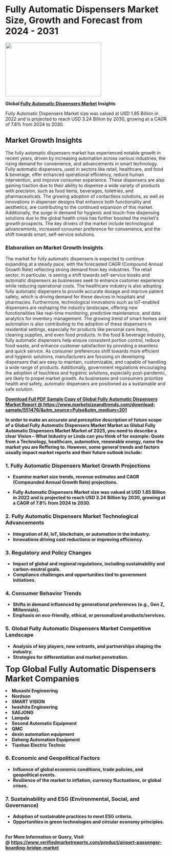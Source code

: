<H1>Fully Automatic Dispensers Market Size, Growth and Forecast from 2024 - 2031</H1><img class="aligncenter size-medium wp-image-584254" src="https://thirdeyenews.in/wp-content/uploads/2024/09/Global-Market-Research-300x168.jpeg" alt="" width="300" height="168" /><p><strong>Global&nbsp;<a href="https://www.marketsizeandtrends.com/download-sample/551476/&amp;utm_source=Pulse&amp;utm_medium=201">Fully Automatic Dispensers Market</a> Insights</strong></p><p>Fully Automatic Dispensers Market size was valued at USD 1.85 Billion in 2022 and is projected to reach USD 3.24 Billion by 2030, growing at a CAGR of 7.8% from 2024 to 2030.</p><p><h2>Market Growth Insights</h2> <p>The fully automatic dispensers market has experienced notable growth in recent years, driven by increasing automation across various industries, the rising demand for convenience, and advancements in smart technology. Fully automatic dispensers, used in sectors like retail, healthcare, and food & beverage, offer enhanced operational efficiency, reduce human intervention, and improve consumer experience. These dispensers are also gaining traction due to their ability to dispense a wide variety of products with precision, such as food items, beverages, toiletries, and pharmaceuticals. The growing adoption of contactless solutions, as well as innovations in dispenser designs that enhance both functionality and aesthetics, are contributing to the continued expansion of this market. Additionally, the surge in demand for hygienic and touch-free dispensing solutions due to the global health crisis has further boosted the market's growth prospects. The key drivers of the market include technological advancements, increased consumer preference for convenience, and the shift towards smart, self-service solutions.</p> <p><strong><a href="#"></a></strong></p> <h3>Elaboration on Market Growth Insights</h3> <p>The market for fully automatic dispensers is expected to continue expanding at a steady pace, with the forecasted CAGR (Compound Annual Growth Rate) reflecting strong demand from key industries. The retail sector, in particular, is seeing a shift towards self-service kiosks and automatic dispensers as businesses seek to enhance customer experience while reducing operational costs. The healthcare industry is also adopting fully automatic dispensers to provide accurate dosage and improve patient safety, which is driving demand for these devices in hospitals and pharmacies. Furthermore, technological innovations such as IoT-enabled dispensers are reshaping the industry landscape, offering new functionalities like real-time monitoring, predictive maintenance, and data analytics for inventory management. The growing trend of smart homes and automation is also contributing to the adoption of these dispensers in residential settings, especially for products like personal care items, cleaning supplies, and even food products. In the food & beverage industry, fully automatic dispensers help ensure consistent portion control, reduce food waste, and enhance customer satisfaction by providing a seamless and quick service. As consumer preferences shift towards more efficient and hygienic solutions, manufacturers are focusing on developing dispensers that are easy to maintain, customizable, and capable of handling a wide range of products. Additionally, government regulations encouraging the adoption of touchless and hygienic solutions, especially post-pandemic, are likely to propel market growth. As businesses and consumers prioritize health and safety, automatic dispensers are positioned as a sustainable and safe solution. <p><strong><a href="#"></p><p><span class=""><strong>Download Full PDF Sample Copy of Global Fully Automatic Dispensers Market Report</strong> @ <a href="https://www.marketsizeandtrends.com/download-sample/551476/&amp;utm_source=Pulse&amp;utm_medium=201" target="_blank">https://www.marketsizeandtrends.com/download-sample/551476/&amp;utm_source=Pulse&amp;utm_medium=201</a></span></p><p>In order to make an accurate and perceptive description of future scope of a Global&nbsp;Fully Automatic Dispensers Market Market as Global&nbsp;Fully Automatic Dispensers Market Market of 2025, you need to describe a clear Vision &ndash; What Industry or Linda can you think of for example: Quote from a Technology, healthcare, automotive, renewable energy, name the market you are Reffering to. However, some general trends and factors usually impact market reports and their future outlook include:</p><h3>1.&nbsp;<strong>Fully Automatic Dispensers Market Growth Projections</strong></h3><ul><li>Examine market size trends, revenue estimates and CAGR (Compounded Annual Growth Rate) projections.</li><li><p>Fully Automatic Dispensers Market size was valued at USD 1.85 Billion in 2022 and is projected to reach USD 3.24 Billion by 2030, growing at a CAGR of 7.8% from 2024 to 2030.</p></li></ul><h3>2.&nbsp;<strong>Fully Automatic Dispensers Market Technological Advancements</strong></h3><ul><li>Integration of AI, IoT, blockchain, or automation in the industry.</li><li>Innovations driving cost reductions or improving efficiency.</li></ul><h3>3.&nbsp;<strong>Regulatory and Policy Changes</strong></h3><ul><li>Impact of global and regional regulations, including sustainability and carbon-neutral goals.</li><li>Compliance challenges and opportunities tied to government initiatives.</li></ul><h3>4.&nbsp;<strong>Consumer Behavior Trends</strong></h3><ul><li>Shifts in demand influenced by generational preferences (e.g., Gen Z, Millennials).</li><li>Emphasis on eco-friendly, ethical, or personalized products/services.</li></ul><h3>5.&nbsp;<strong>Global Fully Automatic Dispensers Market Competitive Landscape</strong></h3><ul><li>Analysis of key players, new entrants, and partnerships shaping the industry.</li><li>Strategies for differentiation and market penetration.</li></ul><p data-pm-slice="1 1 []"><span style="color: inherit; font-family: inherit; font-size: 25px;">Top Global Fully Automatic Dispensers Market Companies</span></p><div class="" data-test-id=""><p><li>Musashi Engineering</li><li> Nordson</li><li> SMART VISION</li><li> Iwashita Engineering</li><li> SAEJONG</li><li> Lampda</li><li> Second Automatic Equipment</li><li> QMC</li><li> dexin automation equipment</li><li> Daheng Automation Equipment</li><li> Tianhao Electric Technic</li></p></div><h3>6.&nbsp;<strong>Economic and Geopolitical Factors</strong></h3><ul><li>Influence of global economic conditions, trade policies, and geopolitical events.</li><li>Resilience of the market to inflation, currency fluctuations, or global crises.</li></ul><h3>7.&nbsp;<strong>Sustainability and ESG (Environmental, Social, and Governance)</strong></h3><ul><li>Adoption of sustainable practices to meet ESG criteria.</li><li>Opportunities in green technologies and circular economy principles.</li></ul><h2><strong style="font-size: 14px;">For More Information or Query, Visit @&nbsp;</strong><a style="background-color: #ffffff; font-size: 14px;" href="https://www.marketsizeandtrends.com/report/fully-automatic-dispensers-market/" target="_blank">https://www.verifiedmarketreports.com/product/airport-passenger-boarding-bridge-market</a></h2>
